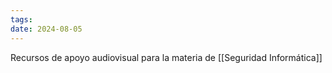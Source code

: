 ```yaml
---
tags: 
date: 2024-08-05
---
```

Recursos de apoyo audiovisual para la materia de [[Seguridad Informática]]